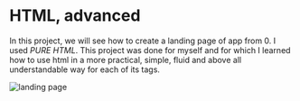 # HTML, advanced

In this project, we will see how to create a landing page of app from 0. I used *PURE HTML*. This project was done for myself and for which I learned how to use html in a more practical, simple, fluid and above all understandable way for each of its tags.

![landing page](https://s3.eu-west-3.amazonaws.com/hbtn.intranet/uploads/medias/2021/4/1f4cd63ecc3a8c03b0f4309b74aca179e225aabf.jpg?X-Amz-Algorithm=AWS4-HMAC-SHA256&X-Amz-Credential=AKIA4MYA5JM5DUTZGMZG%2F20230329%2Feu-west-3%2Fs3%2Faws4_request&X-Amz-Date=20230329T020221Z&X-Amz-Expires=86400&X-Amz-SignedHeaders=host&X-Amz-Signature=d5dbfcf5d8b226a79a5a8fdbc04f36d0a585bfc46a5cacd3c0eef688ded2eec8)